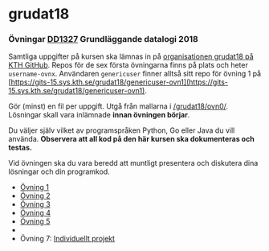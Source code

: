 # grudat18

### Övningar [DD1327](https://www.kth.se/social/course/DD1327/) Grundläggande datalogi 2018

Samtliga uppgifter på kursen ska lämnas in på
[organisationen grudat18 på KTH GitHub](https://gits-15.sys.kth.se/grudat18).
Repos för de sex första övningarna finns på plats och heter `username-ovnx`.
Användaren `genericuser` finner alltså sitt repo för övning 1 på
[https://gits-15.sys.kth.se/grudat18/genericuser-ovn1](https://gits-15.sys.kth.se/grudat18/genericuser-ovn1).

Gör (minst) en fil per uppgift. Utgå från mallarna i
[/grudat18/ovn0/](https://github.com/yourbasic/grudat18/tree/master/ovn0).
Lösningar skall vara inlämnade **innan övningen börjar**.

Du väljer själv vilket av programspråken Python, Go eller Java du vill använda.
**Observera att all kod på den här kursen ska dokumenteras och testas.**

Vid övningen ska du vara beredd att muntligt presentera och diskutera dina lösningar och din programkod.

- [Övning 1](https://github.com/yourbasic/grudat18/blob/master/ovn1.md)
- [Övning 2](https://github.com/yourbasic/grudat18/blob/master/ovn2.md)
- [Övning 3](https://github.com/yourbasic/grudat18/blob/master/ovn3.md)
- [Övning 4](https://github.com/yourbasic/grudat18/blob/master/ovn4.md)
- [Övning 5](https://github.com/yourbasic/grudat18/blob/master/ovn5.md)
-
- Övning 7: [Individuellt projekt](https://github.com/yourbasic/grudat18/blob/master/individuellt-projekt.md)
